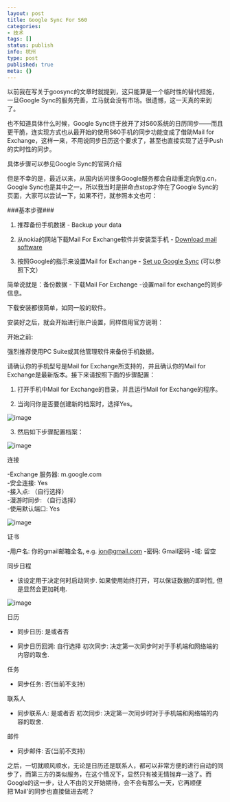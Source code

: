 ```yaml
---
layout: post
title: Google Sync For S60
categories:
- 技术
tags: []
status: publish
info: 杭州
type: post
published: true
meta: {}
---
```


以前我在写关于goosync的文章时就提到，这只能算是一个临时性的替代措施，一旦Google Sync的服务完善，立马就会没有市场。很遗憾，这一天真的来到了。
  
也不知道具体什么时候，Google Sync终于放开了对S60系统的日历同步——而且更干脆，连实现方式也从最开始的使用S60手机的同步功能变成了借助Mail for Exchange，这样一来，不用说同步日历这个要求了，甚至也直接实现了近乎Push的实时性的同步。
  
具体步骤可以参见Google Sync的官网介绍

但是不幸的是，最近以来，从国内访问很多Google服务都会自动重定向到g.cn，Google Sync也是其中之一，所以我当时是拼命点stop才停在了Google Sync的页面，大家可以尝试一下，如果不行，就参照本文也可：


###基本步骤###

    
1. 推荐备份手机数据 - Backup your data         

2. 从nokia的网站下载Mail For Exchange软件并安装至手机 - [Download mail software](http://www.businesssoftware.nokia.com/mail_for_exchange_downloads.php)

3. 按照Google的指示来设置Mail for Exchange - [Set up Google Sync](http://www.google.com/support/mobile/bin/answer.py?hl=en&answer=147951) (可以参照下文）


简单说就是：备份数据 - 下载Mail For Exchange -设置mail for exchange的同步信息。
  
下载安装都很简单，如同一般的软件。
  
安装好之后，就会开始进行账户设置，同样借用官方说明：

开始之前:      

强烈推荐使用PC Suite或其他管理软件来备份手机数据。       

请确认你的手机型号是Mail for Exchange所支持的，并且确认你的Mail for Exchange是最新版本。接下来请按照下面的步骤配置：
      
1. 打开手机中Mail for Exchange的目录，并且运行Mail for Exchange的程序。
      
2. 当询问你是否要创建新的档案时，选择Yes。
      
![image](http://i340.photobucket.com/albums/o350/claudxiao/sync_147951d_sync_create_en.png) 
      
3. 然后如下步骤配置档案：
      
![image](http://i340.photobucket.com/albums/o350/claudxiao/sync_147951b_sync_connections_en.png) 
      
连接
             
-Exchange 服务器: m.google.com         
-安全连接: Yes          
-接入点: （自行选择）          
-漫游时同步: （自行选择）          
-使用默认端口: Yes        
       
![image](http://i340.photobucket.com/albums/o350/claudxiao/sync_147951c_sync_password_en.png)                   

证书
        
-用户名: 你的gmail邮箱全名, e.g. jon@gmail.com         -密码: Gmail密码          -域: 留空                  
        
同步日程
        
- 该设定用于决定何时启动同步. 如果使用始终打开，可以保证数据的即时性, 但是显然会更加耗电.        

![image](http://i340.photobucket.com/albums/o350/claudxiao/sync_147951a_sync_calendar_en.png)&#160;        

日历
        
- 同步日历: 是或者否        

- 同步日历回溯: 自行选择         初次同步: 决定第一次同步时对于手机端和网络端的内容的取舍.        
                  

任务
        
- 同步任务: 否(当前不支持)                 
        

联系人
        
- 同步联系人: 是或者否         初次同步: 决定第一次同步时对于手机端和网络端的内容的取舍.        
                  
邮件
        
- 同步邮件: 否(当前不支持)        
                     
  
之后，一切就顺风顺水，无论是日历还是联系人，都可以非常方便的进行自动的同步了，而第三方的类似服务，在这个情况下，显然只有被无情抛弃一途了。而Google的这一步，让人不由的又开始期待，会不会有那么一天，它再顺便把‘Mail'的同步也直接做进去呢？
